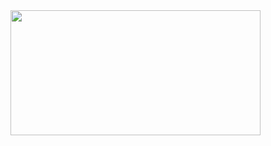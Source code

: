 <a href="https://github.com/devxb/gitanimals">
<img
  src="https://render.gitanimals.org/farms/Fustigate8933"
  width="400"
  height="200"
/>
</a>
